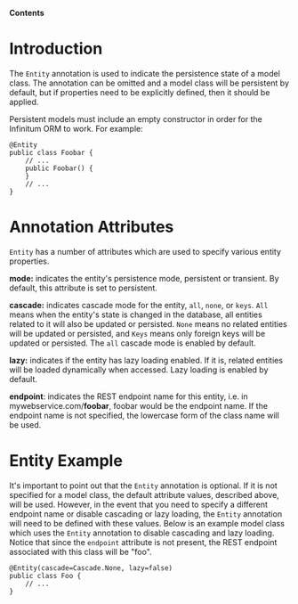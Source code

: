 **Contents**


# Introduction #

The `Entity` annotation is used to indicate the persistence state of a model class. The annotation can be omitted and a model class will be persistent by default, but if properties need to be explicitly defined, then it should be applied.

Persistent models must include an empty constructor in order for the Infinitum ORM to work. For example:

```
@Entity
public class Foobar {
    // ...
    public Foobar() {
    }
    // ...
}
```

# Annotation Attributes #

`Entity` has a number of attributes which are used to specify various entity properties.

**mode:** indicates the entity's persistence mode, persistent or transient. By default, this attribute is set to persistent.

**cascade:** indicates cascade mode for the entity, `all`, `none`, or `keys`. `All` means when the entity's state is changed in the database, all entities related to it will also be updated or persisted. `None` means no related entities will be updated or persisted, and `Keys` means only foreign keys will be updated or persisted. The `all` cascade mode is enabled by default.

**lazy:** indicates if the entity has lazy loading enabled. If it is, related entities will be loaded dynamically when accessed. Lazy loading is enabled by default.

**endpoint**: indicates the REST endpoint name for this entity, i.e. in mywebservice.com/**foobar**, foobar would be the endpoint name. If the endpoint name is not specified, the lowercase form of the class name will be used.

# Entity Example #

It's important to point out that the `Entity` annotation is optional. If it is not specified for a model class, the default attribute values, described above, will be used. However, in the event that you need to specify a different endpoint name or disable cascading or lazy loading, the `Entity` annotation will need to be defined with these values. Below is an example model class which uses the `Entity` annotation to disable cascading and lazy loading. Notice that since the `endpoint` attribute is not present, the REST endpoint associated with this class will be "foo".

```
@Entity(cascade=Cascade.None, lazy=false)
public class Foo {
    // ...
}
```